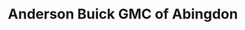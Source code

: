 ---
title: "Anderson Buick GMC of Abingdon"
url: /abingdon/anderson-buick-gmc-of-abingdon/
shop: car
---